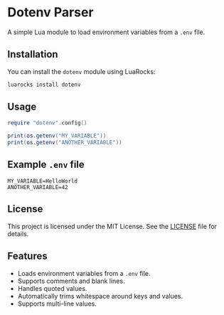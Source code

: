 # Dotenv Parser
A simple Lua module to load environment variables from a `.env` file.

## Installation
You can install the `dotenv` module using LuaRocks:

```bash
luarocks install dotenv
```
## Usage
```lua
require "dotenv".config()

print(os.getenv("MY_VARIABLE")) 
print(os.getenv("ANOTHER_VARIABLE")) 
```
## Example `.env` file
```
MY_VARIABLE=HelloWorld
ANOTHER_VARIABLE=42
```
## License
This project is licensed under the MIT License. See the [LICENSE](LICENSE) file for details.
## Features
- Loads environment variables from a `.env` file.
- Supports comments and blank lines.
- Handles quoted values.
- Automatically trims whitespace around keys and values.
- Supports multi-line values.